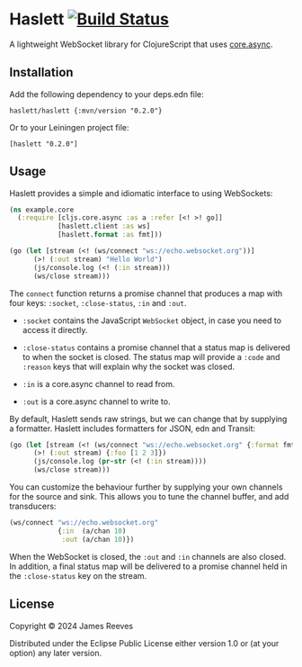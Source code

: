 # Haslett [![Build Status](https://github.com/weavejester/haslett/actions/workflows/test.yml/badge.svg)](https://github.com/weavejester/haslett/actions/workflows/test.yml)

A lightweight WebSocket library for ClojureScript that uses
[core.async][].

[core.async]: https://github.com/clojure/core.async

## Installation

Add the following dependency to your deps.edn file:

    haslett/haslett {:mvn/version "0.2.0"}

Or to your Leiningen project file:

    [haslett "0.2.0"]

## Usage

Haslett provides a simple and idiomatic interface to using WebSockets:

```clojure
(ns example.core
  (:require [cljs.core.async :as a :refer [<! >! go]]
            [haslett.client :as ws]
            [haslett.format :as fmt]))

(go (let [stream (<! (ws/connect "ws://echo.websocket.org"))]
      (>! (:out stream) "Hello World")
      (js/console.log (<! (:in stream)))
      (ws/close stream)))
```

The `connect` function returns a promise channel that produces a map
with four keys: `:socket`, `:close-status`, `:in` and `:out`.

* `:socket` contains the JavaScript `WebSocket` object, in case you need
to access it directly.

* `:close-status` contains a promise channel that a status map is
delivered to when the socket is closed. The status map will provide a
`:code` and `:reason` keys that will explain why the socket was
closed.

* `:in` is a core.async channel to read from.

* `:out` is a core.async channel to write to.

By default, Haslett sends raw strings, but we can change that by
supplying a formatter. Haslett includes formatters for JSON, edn and
Transit:

```clojure
(go (let [stream (<! (ws/connect "ws://echo.websocket.org" {:format fmt/transit}))]
      (>! (:out stream) {:foo [1 2 3]})
      (js/console.log (pr-str (<! (:in stream))))
      (ws/close stream)))
```

You can customize the behaviour further by supplying your own channels
for the source and sink. This allows you to tune the channel buffer,
and add transducers:

```clojure
(ws/connect "ws://echo.websocket.org"
            {:in  (a/chan 10)
             :out (a/chan 10)})
```

When the WebSocket is closed, the `:out` and `:in` channels are
also closed. In addition, a final status map will be delivered to a
promise channel held in the `:close-status` key on the stream.

## License

Copyright © 2024 James Reeves

Distributed under the Eclipse Public License either version 1.0 or (at
your option) any later version.
